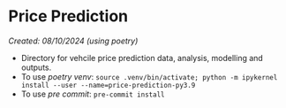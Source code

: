 # Price Prediction

_Created: 08/10/2024 (using poetry)_

- Directory for vehcile price prediction data, analysis, modelling and outputs.
- To use _poetry venv_: `source .venv/bin/activate; python -m ipykernel install --user --name=price-prediction-py3.9`
- To use _pre commit_: `pre-commit install`

